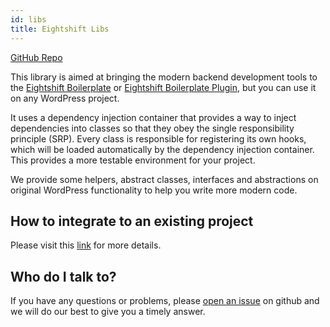 ```yaml
---
id: libs
title: Eightshift Libs
---
```


[GitHub Repo](https://github.com/infinum/eightshift-libs/?target=_blank)

This library is aimed at bringing the modern backend development tools to the [Eightshift Boilerplate](https://github.com/infinum/eightshift-boilerplate) or [Eightshift Boilerplate Plugin](https://github.com/infinum/eightshift-boilerplate-plugin), but you can use it on any WordPress project.

It uses a dependency injection container that provides a way to inject dependencies into classes so that they obey the single responsibility principle (SRP). Every class is responsible for registering its own hooks, which will be loaded automatically by the dependency injection container. This provides a more testable environment for your project.

We provide some helpers, abstract classes, interfaces and abstractions on original WordPress functionality to help you write more modern code.

## How to integrate to an existing project

Please visit this [link](TODO) for more details.

## Who do I talk to?

If you have any questions or problems, please [open an issue](https://github.com/infinum/eightshift-libs/issues) on github and we will do our best to give you a timely answer.
